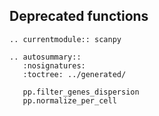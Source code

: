 ## Deprecated functions

```{eval-rst}
.. currentmodule:: scanpy
```

```{eval-rst}
.. autosummary::
   :nosignatures:
   :toctree: ../generated/

   pp.filter_genes_dispersion
   pp.normalize_per_cell
```
